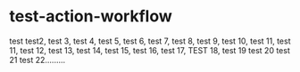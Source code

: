 # test-action-workflow
test test2, test 3, test 4, test 5, test 6, test 7, test 8, test 9, test 10, test 11, test 11, test 12, test 13, test 14, test 15, test 16, test 17, TEST 18, test 19 test 20 test 21 test 22.........
